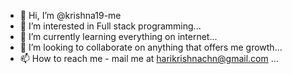 - 👋 Hi, I’m @krishna19-me
- 👀 I’m interested in Full stack programming...
- 🌱 I’m currently learning everything on internet...
- 💞️ I’m looking to collaborate on anything that offers me growth...
- 📫 How to reach me - mail me at harikrishnachn@gmail.com ...

<!---
krishna19-me/krishna19-me is a ✨ special ✨ repository because its `README.md` (this file) appears on your GitHub profile.
You can click the Preview link to take a look at your changes.
--->
